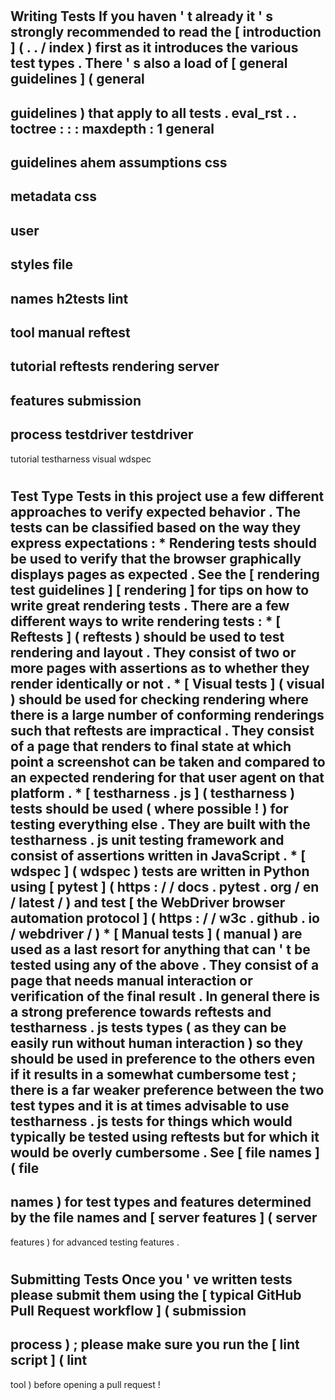 #
Writing
Tests
If
you
haven
'
t
already
it
'
s
strongly
recommended
to
read
the
[
introduction
]
(
.
.
/
index
)
first
as
it
introduces
the
various
test
types
.
There
'
s
also
a
load
of
[
general
guidelines
]
(
general
-
guidelines
)
that
apply
to
all
tests
.
eval_rst
.
.
toctree
:
:
:
maxdepth
:
1
general
-
guidelines
ahem
assumptions
css
-
metadata
css
-
user
-
styles
file
-
names
h2tests
lint
-
tool
manual
reftest
-
tutorial
reftests
rendering
server
-
features
submission
-
process
testdriver
testdriver
-
tutorial
testharness
visual
wdspec
#
#
Test
Type
Tests
in
this
project
use
a
few
different
approaches
to
verify
expected
behavior
.
The
tests
can
be
classified
based
on
the
way
they
express
expectations
:
*
Rendering
tests
should
be
used
to
verify
that
the
browser
graphically
displays
pages
as
expected
.
See
the
[
rendering
test
guidelines
]
[
rendering
]
for
tips
on
how
to
write
great
rendering
tests
.
There
are
a
few
different
ways
to
write
rendering
tests
:
*
[
Reftests
]
(
reftests
)
should
be
used
to
test
rendering
and
layout
.
They
consist
of
two
or
more
pages
with
assertions
as
to
whether
they
render
identically
or
not
.
*
[
Visual
tests
]
(
visual
)
should
be
used
for
checking
rendering
where
there
is
a
large
number
of
conforming
renderings
such
that
reftests
are
impractical
.
They
consist
of
a
page
that
renders
to
final
state
at
which
point
a
screenshot
can
be
taken
and
compared
to
an
expected
rendering
for
that
user
agent
on
that
platform
.
*
[
testharness
.
js
]
(
testharness
)
tests
should
be
used
(
where
possible
!
)
for
testing
everything
else
.
They
are
built
with
the
testharness
.
js
unit
testing
framework
and
consist
of
assertions
written
in
JavaScript
.
*
[
wdspec
]
(
wdspec
)
tests
are
written
in
Python
using
[
pytest
]
(
https
:
/
/
docs
.
pytest
.
org
/
en
/
latest
/
)
and
test
[
the
WebDriver
browser
automation
protocol
]
(
https
:
/
/
w3c
.
github
.
io
/
webdriver
/
)
*
[
Manual
tests
]
(
manual
)
are
used
as
a
last
resort
for
anything
that
can
'
t
be
tested
using
any
of
the
above
.
They
consist
of
a
page
that
needs
manual
interaction
or
verification
of
the
final
result
.
In
general
there
is
a
strong
preference
towards
reftests
and
testharness
.
js
tests
types
(
as
they
can
be
easily
run
without
human
interaction
)
so
they
should
be
used
in
preference
to
the
others
even
if
it
results
in
a
somewhat
cumbersome
test
;
there
is
a
far
weaker
preference
between
the
two
test
types
and
it
is
at
times
advisable
to
use
testharness
.
js
tests
for
things
which
would
typically
be
tested
using
reftests
but
for
which
it
would
be
overly
cumbersome
.
See
[
file
names
]
(
file
-
names
)
for
test
types
and
features
determined
by
the
file
names
and
[
server
features
]
(
server
-
features
)
for
advanced
testing
features
.
#
#
Submitting
Tests
Once
you
'
ve
written
tests
please
submit
them
using
the
[
typical
GitHub
Pull
Request
workflow
]
(
submission
-
process
)
;
please
make
sure
you
run
the
[
lint
script
]
(
lint
-
tool
)
before
opening
a
pull
request
!
